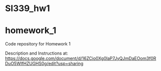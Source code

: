 # SI339_hw1

# homework_1
Code repository for Homework 1

Description and Instructions at: https://docs.google.com/document/d/16ZCio0Xg0laP7JyQJmDaEOom3f0RDuO5WlfHZUGHS0g/edit?usp=sharing
